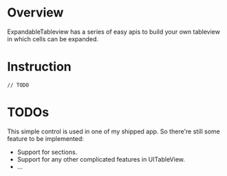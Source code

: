# Overview

ExpandableTableview has a series of easy apis to build your own tableview in which cells can be expanded.

# Instruction

`// TODO`

# TODOs

This simple control is used in one of my shipped app. So there're still some feature to be implemented:

* Support for sections.
* Support for any other complicated features in UITableView.
* ...
